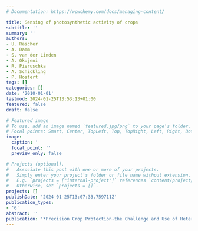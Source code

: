 ```yaml
---
# Documentation: https://wowchemy.com/docs/managing-content/

title: Sensing of photosynthetic activity of crops
subtitle: ''
summary: ''
authors:
- U. Rascher
- A. Damm
- S. van der Linden
- A. Okujeni
- R. Pieruschka
- A. Schickling
- P. Hostert
tags: []
categories: []
date: '2010-01-01'
lastmod: 2024-01-25T13:53:13+01:00
featured: false
draft: false

# Featured image
# To use, add an image named `featured.jpg/png` to your page's folder.
# Focal points: Smart, Center, TopLeft, Top, TopRight, Left, Right, BottomLeft, Bottom, BottomRight.
image:
  caption: ''
  focal_point: ''
  preview_only: false

# Projects (optional).
#   Associate this post with one or more of your projects.
#   Simply enter your project's folder or file name without extension.
#   E.g. `projects = ["internal-project"]` references `content/project/deep-learning/index.md`.
#   Otherwise, set `projects = []`.
projects: []
publishDate: '2024-01-25T13:07:33.759711Z'
publication_types:
- '6'
abstract: ''
publication: '*Precision Crop Protection-the Challenge and Use of Heterogeneity*'
---
```

